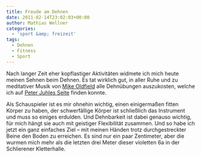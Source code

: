 ```yaml
---
title: Freude am Dehnen
date: 2011-02-14T23:02:03+00:00
author: Mathias Wellner
categories:
  - 'sport &amp; freizeit'
tags:
  - Dehnen
  - Fitness
  - Sport
---
```

Nach langer Zeit eher kopflastiger Aktivitäten widmete ich mich heute meinen Sehnen beim Dehnen. Es tat wirklich gut, in aller Ruhe und zu meditativer Musik von [Mike Oldfield](http://de.wikipedia.org/wiki/Mike_Oldfield) alle Dehnübungen auszukosten, welche ich auf [Peter Juhles Seite](http://www.juhle.de/dehnuebungen.html) finden konnte. 

Als Schauspieler ist es mir ohnehin wichtig, einen einigermaßen fitten Körper zu haben, der schwerfällige Körper ist schließlich das Instrument und muss so einiges erdulden. Und Dehnbarkeit ist dabei genauso wichtig, für mich hängt sie auch mit geistiger Flexibilität zusammen. Und so habe ich jetzt ein ganz einfaches Ziel &ndash; mit meinen Händen trotz durchgestreckter Beine den Boden zu erreichen. Es sind nur ein paar Zentimeter, aber die wurmen mich mehr als die letzten drei Meter dieser violetten 6a in der Schlierener Kletterhalle.